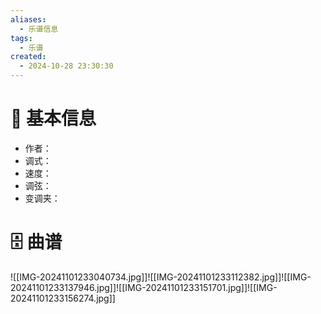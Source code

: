 ```yaml
---
aliases:
  - 乐谱信息
tags:
  - 乐谱
created:
  - 2024-10-28 23:30:30
---
```

# 🎸 基本信息

- 作者：
- 调式：
- 速度：
- 调弦：
- 变调夹：

# 🗄 曲谱

![[IMG-20241101233040734.jpg]]![[IMG-20241101233112382.jpg]]![[IMG-20241101233137946.jpg]]![[IMG-20241101233151701.jpg]]![[IMG-20241101233156274.jpg]]